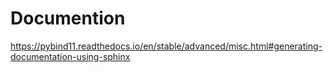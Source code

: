 # Documention

https://pybind11.readthedocs.io/en/stable/advanced/misc.html#generating-documentation-using-sphinx
